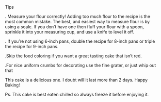 Tips
 
  . Measure your flour correctly! Adding too much flour to the recipe is the most common mistake. The best, and easiest way to measure flour is by using a scale. If you don’t have one then fluff your flour with a spoon, sprinkle it into your measuring cup, and use a knife to level it off.

   . If you’re not using 6-inch pans, double the recipe for 8-inch pans or triple the recipe for 9-inch pans.

  .Skip the food coloring if you want a great tasting cake that isn’t red.

   .For nice uniform crumbs for decorating use the fine grater, or just whip out that

   This cake is a delicious one. I doubt will it last more than 2 days. Happy Baking!

   Ps. This cake is best eaten chilled so always freeze it before enjoying it.